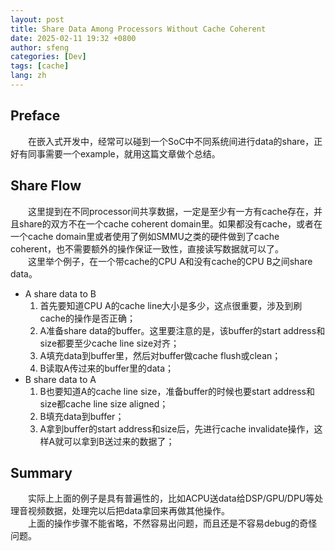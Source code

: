 ```yaml
---
layout: post
title: Share Data Among Processors Without Cache Coherent
date: 2025-02-11 19:32 +0800
author: sfeng
categories: [Dev]
tags: [cache]
lang: zh
---
```


## Preface
&emsp;&emsp;在嵌入式开发中，经常可以碰到一个SoC中不同系统间进行data的share，正好有同事需要一个example，就用这篇文章做个总结。  

## Share Flow
&emsp;&emsp;这里提到在不同processor间共享数据，一定是至少有一方有cache存在，并且share的双方不在一个cache coherent domain里。如果都没有cache，或者在一个cache domain里或者使用了例如SMMU之类的硬件做到了cache coherent，也不需要额外的操作保证一致性，直接读写数据就可以了。  
&emsp;&emsp;这里举个例子，在一个带cache的CPU A和没有cache的CPU B之间share data。  
- A share data to B  
  1. 首先要知道CPU A的cache line大小是多少，这点很重要，涉及到刷cache的操作是否正确；  
  2. A准备share data的buffer。这里要注意的是，该buffer的start address和size都要至少cache line size对齐；  
  3. A填充data到buffer里，然后对buffer做cache flush或clean；  
  4. B读取A传过来的buffer里的data；  
- B share data to A  
  1. B也要知道A的cache line size，准备buffer的时候也要start address和size都cache line size aligned；  
  2. B填充data到buffer；  
  3. A拿到buffer的start address和size后，先进行cache invalidate操作，这样A就可以拿到B送过来的数据了；  

## Summary
&emsp;&emsp;实际上上面的例子是具有普遍性的，比如ACPU送data给DSP/GPU/DPU等处理音视频数据，处理完以后把data拿回来再做其他操作。  
&emsp;&emsp;上面的操作步骤不能省略，不然容易出问题，而且还是不容易debug的奇怪问题。  

